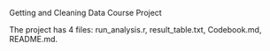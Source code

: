 Getting and Cleaning Data Course Project

The project has 4 files: run_analysis.r, result_table.txt, Codebook.md, README.md.

